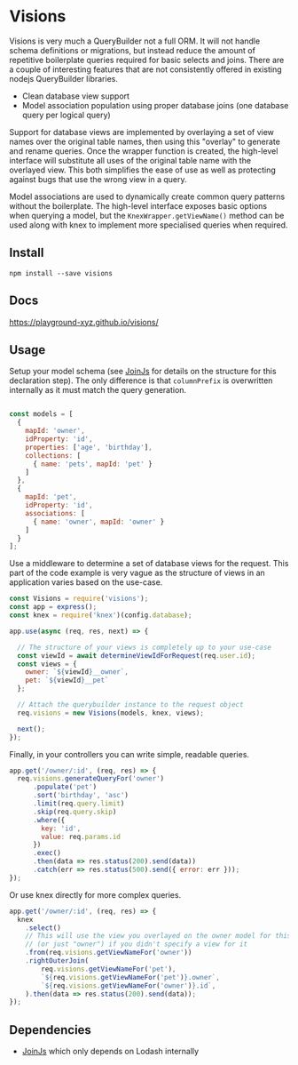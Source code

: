 # Visions 

Visions is very much a QueryBuilder not a full ORM. It will not handle schema definitions or migrations, but instead
reduce the amount of repetitive boilerplate queries required for basic selects and joins. There are a couple of interesting
features that are not consistently offered in existing nodejs QueryBuilder libraries.

- Clean database view support
- Model association population using proper database joins (one database query per logical query)

Support for database views are implemented by overlaying a set of view names over the original table names, then
using this "overlay" to generate and rename queries. Once the wrapper function is created, the high-level interface
will substitute all uses of the original table name with the overlayed view. This both simplifies the ease of use
as well as protecting against bugs that use the wrong view in a query.

Model associations are used to dynamically create common query patterns without the boilerplate. The high-level
interface exposes basic options when querying a model, but the `KnexWrapper.getViewName()` method can be used
along with knex to implement more specialised queries when required.

## Install

`npm install --save visions`

## Docs

https://playground-xyz.github.io/visions/

## Usage

Setup your model schema (see [JoinJs](https://github.com/archfirst/joinjs) for details on the structure for
this declaration step). The only difference is that `columnPrefix` is overwritten internally as it must 
match the query generation.

```js

const models = [
  {
    mapId: 'owner',
    idProperty: 'id',
    properties: ['age', 'birthday'],
    collections: [
      { name: 'pets', mapId: 'pet' }
    ]
  },
  {
    mapId: 'pet',
    idProperty: 'id',
    associations: [
      { name: 'owner', mapId: 'owner' }
    ]
  }
];
```

Use a middleware to determine a set of database views for the request. This part of the code example is
very vague as the structure of views in an application varies based on the use-case.

```js
const Visions = require('visions');
const app = express();
const knex = require('knex')(config.database);

app.use(async (req, res, next) => {

  // The structure of your views is completely up to your use-case
  const viewId = await determineViewIdForRequest(req.user.id);
  const views = {
    owner: `${viewId}__owner`,
    pet: `${viewId}__pet`
  };

  // Attach the querybuilder instance to the request object
  req.visions = new Visions(models, knex, views);

  next();
});
```

Finally, in your controllers you can write simple, readable queries.

```js
app.get('/owner/:id', (req, res) => {
  req.visions.generateQueryFor('owner')
      .populate('pet')
      .sort('birthday', 'asc')
      .limit(req.query.limit)
      .skip(req.query.skip)
      .where({
        key: 'id',
        value: req.params.id
      })
      .exec()
      .then(data => res.status(200).send(data))
      .catch(err => res.status(500).send({ error: err }));
});
```

Or use knex directly for more complex queries.

```js
app.get('/owner/:id', (req, res) => {
  knex
    .select()
    // This will use the view you overlayed on the owner model for this request
    // (or just "owner") if you didn't specify a view for it
    .from(req.visions.getViewNameFor('owner'))
    .rightOuterJoin(
        req.visions.getViewNameFor('pet'),
        `${req.visions.getViewNameFor('pet')}.owner`,
        `${req.visions.getViewNameFor('owner')}.id`,
    ).then(data => res.status(200).send(data));
});
```

## Dependencies

- [JoinJs](https://github.com/archfirst/joinjs) which only depends on Lodash internally
